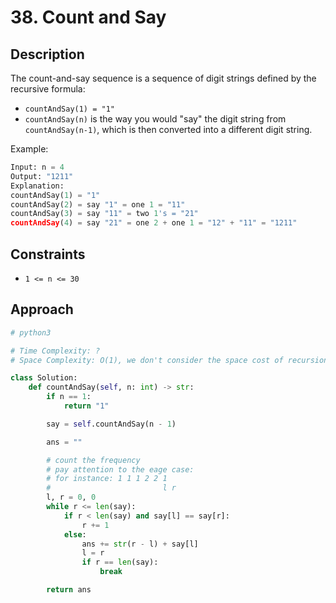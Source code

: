 # 38. Count and Say

## Description

The count-and-say sequence is a sequence of digit strings defined by the recursive formula:

- `countAndSay(1) = "1"`
- `countAndSay(n)` is the way you would "say" the digit string from `countAndSay(n-1)`, which is then converted into a different digit string.

Example:
```python
Input: n = 4
Output: "1211"
Explanation:
countAndSay(1) = "1"
countAndSay(2) = say "1" = one 1 = "11"
countAndSay(3) = say "11" = two 1's = "21"
countAndSay(4) = say "21" = one 2 + one 1 = "12" + "11" = "1211"
```

## Constraints
- `1 <= n <= 30`

## Approach

```python
# python3

# Time Complexity: ?
# Space Complexity: O(1), we don't consider the space cost of recursion.

class Solution:
    def countAndSay(self, n: int) -> str:
        if n == 1:
            return "1"

        say = self.countAndSay(n - 1)

        ans = ""

        # count the frequency
        # pay attention to the eage case:
        # for instance: 1 1 1 2 2 1
        #                         l r
        l, r = 0, 0
        while r <= len(say):
            if r < len(say) and say[l] == say[r]:
                r += 1
            else:
                ans += str(r - l) + say[l]
                l = r
                if r == len(say):
                    break

        return ans
```